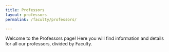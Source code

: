 ```yaml
---
title: Professors
layout: professors
permalink: /faculty/professors/

---
```


Welcome to the Professors page! Here you will find information and details for all our professors, divided by Faculty.
